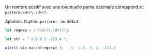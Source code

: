 Un nombre positif avec une éventuelle partie décimale correspond à : `pattern:\d+(\.\d+)?`.

Ajoutons l'option `pattern:-` au début :

```js run
let regexp = /-?\d+(\.\d+)?/g;

let str = "-1.5 0 2 -123.4.";

alert( str.match(regexp) );   // -1.5, 0, 2, -123.4
```
